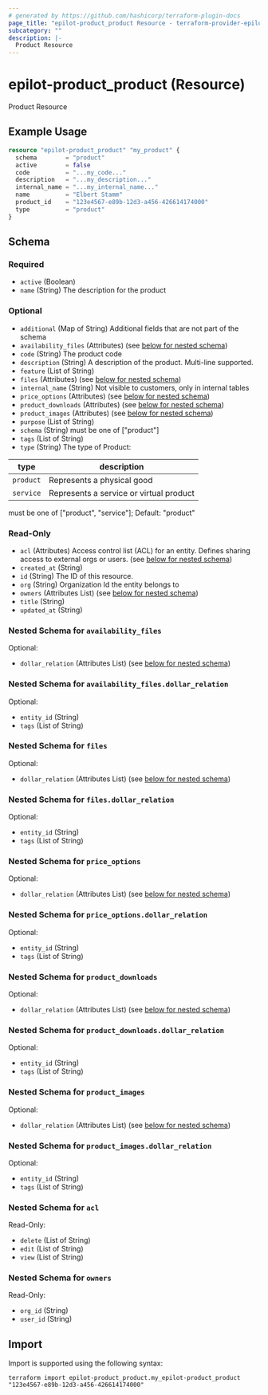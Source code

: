 ```yaml
---
# generated by https://github.com/hashicorp/terraform-plugin-docs
page_title: "epilot-product_product Resource - terraform-provider-epilot-product"
subcategory: ""
description: |-
  Product Resource
---
```


# epilot-product_product (Resource)

Product Resource

## Example Usage

```terraform
resource "epilot-product_product" "my_product" {
  schema        = "product"
  active        = false
  code          = "...my_code..."
  description   = "...my_description..."
  internal_name = "...my_internal_name..."
  name          = "Elbert Stamm"
  product_id    = "123e4567-e89b-12d3-a456-426614174000"
  type          = "product"
}
```

<!-- schema generated by tfplugindocs -->
## Schema

### Required

- `active` (Boolean)
- `name` (String) The description for the product

### Optional

- `additional` (Map of String) Additional fields that are not part of the schema
- `availability_files` (Attributes) (see [below for nested schema](#nestedatt--availability_files))
- `code` (String) The product code
- `description` (String) A description of the product. Multi-line supported.
- `feature` (List of String)
- `files` (Attributes) (see [below for nested schema](#nestedatt--files))
- `internal_name` (String) Not visible to customers, only in internal tables
- `price_options` (Attributes) (see [below for nested schema](#nestedatt--price_options))
- `product_downloads` (Attributes) (see [below for nested schema](#nestedatt--product_downloads))
- `product_images` (Attributes) (see [below for nested schema](#nestedatt--product_images))
- `purpose` (List of String)
- `schema` (String) must be one of ["product"]
- `tags` (List of String)
- `type` (String) The type of Product:

| type | description |
|----| ----|
| `product` | Represents a physical good |
| `service` | Represents a service or virtual product |

must be one of ["product", "service"]; Default: "product"

### Read-Only

- `acl` (Attributes) Access control list (ACL) for an entity. Defines sharing access to external orgs or users. (see [below for nested schema](#nestedatt--acl))
- `created_at` (String)
- `id` (String) The ID of this resource.
- `org` (String) Organization Id the entity belongs to
- `owners` (Attributes List) (see [below for nested schema](#nestedatt--owners))
- `title` (String)
- `updated_at` (String)

<a id="nestedatt--availability_files"></a>
### Nested Schema for `availability_files`

Optional:

- `dollar_relation` (Attributes List) (see [below for nested schema](#nestedatt--availability_files--dollar_relation))

<a id="nestedatt--availability_files--dollar_relation"></a>
### Nested Schema for `availability_files.dollar_relation`

Optional:

- `entity_id` (String)
- `tags` (List of String)



<a id="nestedatt--files"></a>
### Nested Schema for `files`

Optional:

- `dollar_relation` (Attributes List) (see [below for nested schema](#nestedatt--files--dollar_relation))

<a id="nestedatt--files--dollar_relation"></a>
### Nested Schema for `files.dollar_relation`

Optional:

- `entity_id` (String)
- `tags` (List of String)



<a id="nestedatt--price_options"></a>
### Nested Schema for `price_options`

Optional:

- `dollar_relation` (Attributes List) (see [below for nested schema](#nestedatt--price_options--dollar_relation))

<a id="nestedatt--price_options--dollar_relation"></a>
### Nested Schema for `price_options.dollar_relation`

Optional:

- `entity_id` (String)
- `tags` (List of String)



<a id="nestedatt--product_downloads"></a>
### Nested Schema for `product_downloads`

Optional:

- `dollar_relation` (Attributes List) (see [below for nested schema](#nestedatt--product_downloads--dollar_relation))

<a id="nestedatt--product_downloads--dollar_relation"></a>
### Nested Schema for `product_downloads.dollar_relation`

Optional:

- `entity_id` (String)
- `tags` (List of String)



<a id="nestedatt--product_images"></a>
### Nested Schema for `product_images`

Optional:

- `dollar_relation` (Attributes List) (see [below for nested schema](#nestedatt--product_images--dollar_relation))

<a id="nestedatt--product_images--dollar_relation"></a>
### Nested Schema for `product_images.dollar_relation`

Optional:

- `entity_id` (String)
- `tags` (List of String)



<a id="nestedatt--acl"></a>
### Nested Schema for `acl`

Read-Only:

- `delete` (List of String)
- `edit` (List of String)
- `view` (List of String)


<a id="nestedatt--owners"></a>
### Nested Schema for `owners`

Read-Only:

- `org_id` (String)
- `user_id` (String)

## Import

Import is supported using the following syntax:

```shell
terraform import epilot-product_product.my_epilot-product_product "123e4567-e89b-12d3-a456-426614174000"
```
